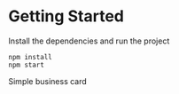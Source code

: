 # Getting Started
Install the dependencies and run the project
```
npm install
npm start
```

Simple business card 

